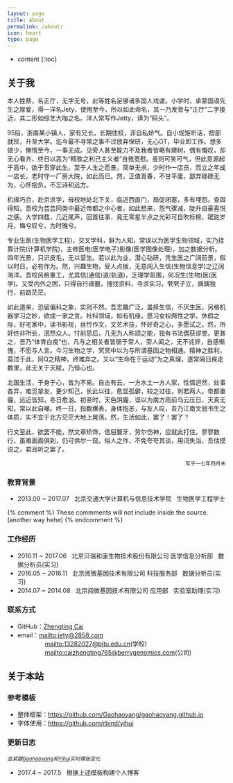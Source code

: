 ```yaml
---
layout: page
title: About
permalink: /about/
icon: heart
type: page
---
```


* content
{:toc}

## 关于我

本人姓蔡，名正厅，无字无号，此等姓名足够诸多国人戏谑。小学时，承蒙国语先生之厚爱，得一洋名Jety，使用至今，所以如此命名，其一乃发音与“正厅”二字接近，其二形如综艺大咖之名。洋人常写作Jetty，译为“码头”。

95后，浙南某小镇人，家有兄长，长期住校，非自私娇气。自小规矩听话，按部就班，升至大学。迄今最不寻常之事不过放弃保研，无心GT，毕业即工作。想多做少，懒惰至今，一事无成。见旁人甚至能力不及我者皆略有建树，偶有慨叹，却无心看齐，终日以恶为“精致之利己主义者”自我宽慰。虽则可笑可气，但此意源起于高中，欲于贯穿此生。至于人生之愿景，简单无求，少时作一店员，而立之年成一店长，老时守一厂房大院，如此而已。然，正值青春，不甘平庸，鄙弃碌碌无为，心怀抱负，不忘诗和远方。

机缘巧合，赴京求学，母校地处北下关，临近西直门，局促闭塞，多有埋怨。查舆得知，吾校为芸芸同类中最近帝都之中心者，如此想来，怨气骤减，陡升自豪喜悦之感。大学四载，几近尾声，回首往事，竟无零星半点之光彩可自吹标榜，蹉跎岁月，悔兮叹兮，为时晚兮。

专业生医(生物医学工程)，交叉学科，鲜为人知，常误以为医学生物领域，实乃挂靠计院(计算机学院)，主修医电(医学电子)影像(医学图像处理)，加之数据分析。四年光景，只识皮毛，无以营生。若以此为业，潜心钻研，凭生医之广阔前景，假以时日，必有作为。然，兴趣生物，受人点拨，无意闯入生信(生物信息学)之辽阔海洋。吾校风格重工，尤其信(通信)道(轨道)，乏理学氛围，何况生(生物)医(医学)。又受内外之困，只得自行琢磨，搜找资料，寻求实习，茕茕孑立，踽踽独行，前路茫茫。

如此道来，恐留偏科之象，实则不然。吾志趣广泛，虽择生信，不厌生医，另格机器学习之妙，欲成一家之言。社科领域，如有机缘，愿习女权两性之学。休假之际，好宅家中，读书影视，丝竹作文，文艺术技，怀好奇之心，多愿试之。然，所好终非所长，泯然众人。忖前思后，几无为人称颂之能，独有书法偶获谬誉。更甚之，吾乃“体育白痴”也，凡与之相关者皆弱于常人，旁人闻之，无不诧异，自感惭愧，不愿与人言。今习生物之学，冥冥中以为与所谓基因之物相通。精神之胜利，莫过于此，阿Q之精神，终难弃之。又以“生命在于运动”为之真理，遂常隔日疾走数里，此无关于天赋，乃恒心也。

北国生活，于身于心，皆为不易。自古有云，一方水土一方人家，性情迥然，处事各异，难觅挚友，更少知己，长此以往，愈显孤僻，较之过往，判若两人。帝都重霾，远近皆知，冬日愈汹。初至时，天色阴霾，误以为南方雨前乌云压日，天真无知，常以此自嘲。终一日，指数爆表，身体抱恙，与友人叹，吾乃江南文弱书生之体质，实不宜于北方茫茫大地上晃荡。然，生活如此，罢了！罢了？

行文至此，欲罢不能，然文章矫饰，佶屈聱牙，劳尔伤神，应就此打住。寥寥数行，虽难面面俱到，仍可供尔一窥。俗人之作，不免夸夸其谈，用词失当，吾估摸说之，君且听之罢了。

<p align="right"><small>写于一七年四月末</small></p>

### 教育背景

* 2013.09 ~ 2017.07&nbsp;&nbsp;&nbsp;北京交通大学计算机与信息技术学院&nbsp;&nbsp;&nbsp;生物医学工程学士
<!--* 2010.09 ~ 2013.07  浙江省平阳中学，高中-->
<!--* 2007.09 ~ 2010.12  浙江省平阳县实验中学，初中-->
<!--* 2001.09 ~ 2007.07  浙江省平阳县昆阳镇第五小学，小学-->

{% comment %}
    These commments will not include inside the source.(another way hehe)
{% endcomment %}

### 工作经历

* 2016.11 ~ 2017.06&nbsp;&nbsp;&nbsp;北京贝瑞和康生物技术股份有限公司 医学信息分析部&nbsp;&nbsp;&nbsp;数据分析员(实习)
* 2016.05 ~ 2016.11&nbsp;&nbsp;&nbsp;北京阅微基因技术有限公司 科技服务部&nbsp;&nbsp;&nbsp;数据分析员(实习)
* 2014.07 ~ 2014.08&nbsp;&nbsp;&nbsp;北京阅微基因技术有限公司 应用部&nbsp;&nbsp;&nbsp;实验室助理(实习)

<!--### 奖项荣誉-->

### 联系方式

* GitHub：<a href="https://github.com/happykelee" title="GitHub" target="_blank">Zhengting Cai</a>
* email：<mailto:jety@2858.com>
<br>&nbsp;&nbsp;&nbsp;&nbsp;&nbsp;&nbsp;&nbsp;&nbsp;&nbsp;&nbsp;&nbsp;&nbsp;&nbsp;&nbsp;&nbsp;&nbsp;<mailto:13282027@bjtu.edu.cn>(学校)
<br>&nbsp;&nbsp;&nbsp;&nbsp;&nbsp;&nbsp;&nbsp;&nbsp;&nbsp;&nbsp;&nbsp;&nbsp;&nbsp;&nbsp;&nbsp;&nbsp;<mailto:caizhengting765@berrygenomics.com>(公司)


## 关于本站

### 参考模板

* 整体框架：<a href="https://github.com/Gaohaoyang/gaohaoyang.github.io" title="GitHub" target="_blank">https://github.com/Gaohaoyang/gaohaoyang.github.io</a>
* 字体使用：<a href="https://github.com/rbind/yihui" title="GitHub" target="_blank">https://github.com/rbind/yihui</a>

### 更新日志
*<small>会紧跟[Gaohaoyang](https://gaohaoyang.github.io)和[Yihui](https://yihui.name)实时模板变化</small>*

* 2017.4 ~ 2017.5&nbsp;&nbsp;&nbsp;根据上述模板构建个人博客

